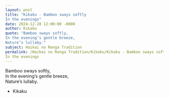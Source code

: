 ```yaml
---
layout: post
title: "Kikaku - Bamboo sways softly  
In the evenings"
date: 2024-12-28 12:00:00 -0000
author: Kikaku
quote: "Bamboo sways softly,  
In the evening’s gentle breeze,  
Nature’s lullaby."
subject: Haikai no Renga Tradition
permalink: /Haikai no Renga Tradition/Kikaku/Kikaku - Bamboo sways softly  
In the evenings
---
```


Bamboo sways softly,  
In the evening’s gentle breeze,  
Nature’s lullaby.

- Kikaku
